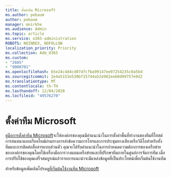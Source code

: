 ```yaml
---
title: ตั้งค่าทีม Microsoft
ms.author: pebaum
author: pebaum
manager: mnirkhe
ms.audience: Admin
ms.topic: article
ms.service: o365-administration
ROBOTS: NOINDEX, NOFOLLOW
localization_priority: Priority
ms.collection: Adm_O365
ms.custom:
- "2605"
- "9000701"
ms.openlocfilehash: b5e24c4d4cd074fcfba99147ee97254235c0a5bd
ms.sourcegitcommit: 2e4a5153e530bf15744a52e982eeb0d99757e9d2
ms.translationtype: MT
ms.contentlocale: th-TH
ms.lasthandoff: 12/04/2020
ms.locfileid: "49576270"
---
```

# <a name="set-up-microsoft-teams"></a>ตั้งค่าทีม Microsoft

[คู่มือการตั้งค่าทีม Microsoft](https://aka.ms/teamsguidance)จะให้องค์กรของคุณมีคำแนะนำในการตั้งค่าพื้นที่ทำงานของทีมที่โฮสต์การสนทนาแบบเรียลไทม์ผ่านทางการส่งข้อความการโทรและการประชุมทางเสียงหรือวิดีโอสำหรับทั้งทีมและการติดต่อสื่อสารแบบส่วนตัว คุณจะได้รับคำแนะนำในการกำหนดความต้องการของเครือข่ายขององค์กรของคุณโดยใช้เครื่องมือการวางแผนเครือข่ายและที่ปรึกษาทีมภายในศูนย์การจัดการทีม เมื่อการปรับใช้ของคุณเสร็จสมบูรณ์แล้วรายการแนะนำจะมีแหล่งข้อมูลที่เป็นประโยชน์เพื่อเริ่มต้นใช้งานทีม

สำหรับข้อมูลเพิ่มเติมโปรดดู[ที่เริ่มต้นใช้งานทีม Microsoft](https://docs.microsoft.com/microsoftteams/get-started-with-teams-quick-start)
